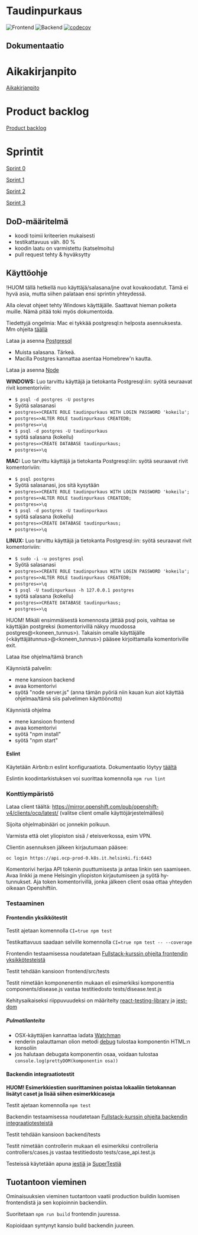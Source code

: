 # Taudinpurkaus
![Frontend](https://github.com/taudinpurkauspeli/taudinpurkauspeli2021/actions/workflows/node.js.yml/badge.svg)
![Backend](https://github.com/taudinpurkauspeli/taudinpurkauspeli2021/actions/workflows/backend-node.js.yml/badge.svg)
[![codecov](https://codecov.io/gh/taudinpurkauspeli/taudinpurkauspeli2021/branch/main/graph/badge.svg?token=60BLDUG2NE)](https://codecov.io/gh/taudinpurkauspeli/taudinpurkauspeli2021)

## Dokumentaatio

# Aikakirjanpito 

[Aikakirjanpito](https://docs.google.com/spreadsheets/d/e/2PACX-1vT-c9lv_qbbtI2iUYnYm3j4XEcGpK-cvejJRi9k49gu4HiQ41ATS_wnY1VlinJPRadF8myDc4ngpZzG/pubhtml?gid=1080780808&single=true)

# Product backlog

[Product backlog](https://docs.google.com/spreadsheets/d/e/2PACX-1vT-c9lv_qbbtI2iUYnYm3j4XEcGpK-cvejJRi9k49gu4HiQ41ATS_wnY1VlinJPRadF8myDc4ngpZzG/pubhtml?gid=1772045149&single=true)

# Sprintit

[Sprint 0](https://docs.google.com/spreadsheets/d/e/2PACX-1vT-c9lv_qbbtI2iUYnYm3j4XEcGpK-cvejJRi9k49gu4HiQ41ATS_wnY1VlinJPRadF8myDc4ngpZzG/pubhtml?gid=57956153&single=true)

[Sprint 1](https://docs.google.com/spreadsheets/d/e/2PACX-1vT-c9lv_qbbtI2iUYnYm3j4XEcGpK-cvejJRi9k49gu4HiQ41ATS_wnY1VlinJPRadF8myDc4ngpZzG/pubhtml?gid=1195568110&single=true)

[Sprint 2](https://docs.google.com/spreadsheets/d/e/2PACX-1vT-c9lv_qbbtI2iUYnYm3j4XEcGpK-cvejJRi9k49gu4HiQ41ATS_wnY1VlinJPRadF8myDc4ngpZzG/pubhtml?gid=1659048727&single=true)

[Sprint 3](https://docs.google.com/spreadsheets/d/e/2PACX-1vT-c9lv_qbbtI2iUYnYm3j4XEcGpK-cvejJRi9k49gu4HiQ41ATS_wnY1VlinJPRadF8myDc4ngpZzG/pubhtml?gid=548193775&single=true)



## DoD-määritelmä

- koodi toimii kriteerien mukaisesti
- testikattavuus väh. 80 %
- koodin laatu on varmistettu (katselmoitu)
- pull request tehty & hyväksytty

## Käyttöohje

!HUOM tällä hetkellä nuo käyttäjä/salasana/jne ovat kovakoodatut. Tämä ei hyvä asia, mutta siihen palataan ensi sprintin yhteydessä.

Alla olevat ohjeet tehty Windows käyttäjälle. Saattavat hieman poiketa muille. Nämä pitää toki myös dokumentoida.

Tiedettyjä ongelmia: Mac ei tykkää postgresql:n helposta asennuksesta. Mm ohjeita [täällä](https://www.codementor.io/@engineerapart/getting-started-with-postgresql-on-mac-osx-are8jcopb)

Lataa ja asenna [Postgresql](https://www.postgresql.org/download/)
- Muista salasana. Tärkeä.
- Macilla Postgres kannattaa asentaa Homebrew'n kautta.

Lataa ja asenna [Node](https://nodejs.org/en/)

**WINDOWS:**
Luo tarvittu käyttäjä ja tietokanta Postgresql:iin: syötä seuraavat rivit komentoriviin:
- `$ psql -d postgres -U postgres`
- Syötä salasanasi
- `postgres=>CREATE ROLE taudinpurkaus WITH LOGIN PASSWORD 'kokeilu';`
- `postgres=>ALTER ROLE taudinpurkaus CREATEDB;`
- `postgres=>\q` 
- `$ psql -d postgres -U taudinpurkaus`
- syötä salasana (kokeilu)
- `postgres=>CREATE DATABASE taudinpurkaus;`
- `postgres=>\q`

**MAC:**
Luo tarvittu käyttäjä ja tietokanta Postgresql:iin: syötä seuraavat rivit komentoriviin:
- `$ psql postgres`
- Syötä salasanasi, jos sitä kysytään
- `postgres=>CREATE ROLE taudinpurkaus WITH LOGIN PASSWORD 'kokeilu';`
- `postgres=>ALTER ROLE taudinpurkaus CREATEDB;`
- `postgres=>\q`  
- `$ psql -d postgres -U taudinpurkaus`
- syötä salasana (kokeilu)
- `postgres=>CREATE DATABASE taudinpurkaus;`
- `postgres=>\q`

**LINUX:**
Luo tarvittu käyttäjä ja tietokanta Postgresql:iin: syötä seuraavat rivit komentoriviin:
- `$ sudo -i -u postgres psql`
- Syötä salasanasi
- `postgres=>CREATE ROLE taudinpurkaus WITH LOGIN PASSWORD 'kokeilu';`
- `postgres=>ALTER ROLE taudinpurkaus CREATEDB;`
- `postgres=>\q` 
- `$ psql -U taudinpurkaus -h 127.0.0.1 postgres`
- syötä salasana (kokeilu)
- `postgres=>CREATE DATABASE taudinpurkaus;`
- `postgres=>\q`

HUOM! Mikäli ensimmäisestä komennosta jättää psql pois, vaihtaa se käyttäjän postgreksi (komentorivillä näkyy muodossa postgres@<koneen_tunnus>). Takaisin omalle käyttäjälle (<käyttäjätunnus>@<koneen_tunnus>) pääsee kirjoittamalla komentoriville exit.


Lataa itse ohjelma/tämä branch

Käynnistä palvelin:
- mene kansioon backend 
- avaa komentorivi 
- syötä "node server.js" (anna tämän pyöriä niin kauan kun aiot käyttää ohjelmaa/tämä siis palvelimen käyttöönotto)

Käynnistä ohjelma
- mene kansioon frontend
- avaa komentorivi
- syötä "npm install"
- syötä "npm start"

#### Eslint

Käytetään Airbnb:n eslint konfiguraatiota. Dokumentaatio löytyy [täältä](https://github.com/airbnb/javascript)

Eslintin koodintarkistuksen voi suorittaa komennolla `npm run lint`

### Konttiympäristö

Lataa client täältä: https://mirror.openshift.com/pub/openshift-v4/clients/ocp/latest/ (valitse client omalle käyttöjärjestelmällesi)

Sijoita ohjelmabinääri oc jonnekin polkuun.

Varmista että olet yliopiston sisä / eteisverkossa, esim VPN.

Clientin asennuksen jälkeen kirjautumaan pääsee:

`oc login https://api.ocp-prod-0.k8s.it.helsinki.fi:6443`

Komentorivi herjaa API tokenin puuttumisesta ja antaa linkin sen saamiseen. Avaa linkki ja mene Helsingin yliopiston kirjautumiseen ja syötä hy-tunnukset. Aja token komentorivillä, jonka jälkeen client osaa ottaa yhteyden oikeaan Openshiftiin.

### Testaaminen

#### Frontendin yksikkötestit

Testit ajetaan komennolla `CI=true npm test`

Testikattavuus saadaan selville komennolla `CI=true npm test -- --coverage`

Frontendin testaamisessa noudatetaan [Fullstack-kurssin ohjeita frontendin yksikkötesteistä](https://fullstackopen.com/osa5/react_sovellusten_testaaminen)

Testit tehdään kansioon frontend/src/tests

Testit nimetään komponenentin mukaan eli esimerkiksi komponenttia components/disease.js vastaa testitiedosto tests/disease.test.js

Kehitysaikaiseksi riippuvuudeksi on määritelty [react-testing-library](https://github.com/testing-library/react-testing-library) ja [jest-dom](https://github.com/testing-library/jest-dom)

##### Pulmatilanteita

- OSX-käyttäjien kannattaa ladata [Watchman](https://facebook.github.io/watchman/)
- renderin palauttaman olion metodi [debug](https://testing-library.com/docs/react-testing-library/api/#debug) tulostaa komponentin HTML:n konsoliin
- jos halutaan debugata komponentin osaa, voidaan tulostaa `console.log(prettyDOM(komponentin osa))`

#### Backendin integraatiotestit

**HUOM! Esimerkkiestien suorittaminen poistaa lokaaliin tietokannan lisätyt caset ja lisää siihen esimerkkicaseja**

Testit ajetaan komennolla `npm test`

Backendin testaamisessa noudatetaan [Fullstack-kurssin ohjeita backendin integraatiotesteistä](https://fullstackopen.com/osa4/backendin_testaaminen)

Testit tehdään kansioon backend/tests

Testit nimetään controllerin mukaan eli esimerkiksi controlleria controllers/cases.js vastaa testitiedosto tests/case_api.test.js

Testeissä käytetään apuna [jestiä](https://jestjs.io/) ja [SuperTestiä](https://github.com/visionmedia/supertest)

## Tuotantoon vieminen

Ominaisuuksien vieminen tuotantoon vaatii production buildin luomisen frontendistä ja sen kopioinnin backendiin. 

Suoritetaan `npm run build` frontendin juuressa.

Kopioidaan syntynyt kansio build backendin juureen.
